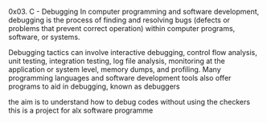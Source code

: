 0x03. C - Debugging
In computer programming and software development, debugging is the process of finding and resolving bugs (defects or problems that prevent correct operation) within computer programs, software, or systems.



Debugging tactics can involve interactive debugging, control flow analysis, unit testing, integration testing, log file analysis, monitoring at the application or system level, memory dumps, and profiling. Many programming languages and software development tools also offer programs to aid in debugging, known as debuggers

the aim is to understand how to debug codes without using the checkers
this is  a project for alx software programme 
